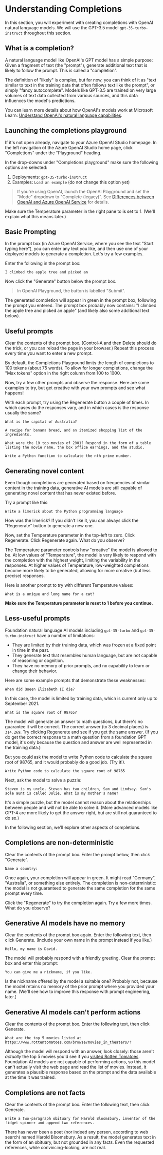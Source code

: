 # Understanding Completions

In this section, you will experiment with creating completions with OpenAI natural language models. We will use the GPT-3.5 model `gpt-35-turbo-instruct` throughout this section.

## What is a completion?

A natural language model like OpenAI's GPT model has a simple purpose: Given a fragment of text (the "prompt"), generate additional text that is likely to follow the prompt. This is called a "completion".

The definition of "likely" is complex, but for now, you can think of it as "text similar to text in the training data that often follows text like the prompt", or simply "fancy autocomplete". Models like GPT-3.5 are trained on very large volumes of text data collected from various sources, and this data influences the model's predictions.

You can learn more details about how OpenAI's models work at Microsoft Learn: [Understand OpenAI's natural language capabilities](https://learn.microsoft.com/training/modules/explore-azure-openai/5-understand-openai-natural-language).

## Launching the completions playground

If it's not open already, navigate to your Azure OpenAI Studio homepage. 
In the left navigation of the Azure OpenAI Studio home page, click "Completions" under the "Playground" heading.

In the drop-downs under "Completions playground" make sure the following options are selected:

1. Deployments: `gpt-35-turbo-instruct`
2. Examples: `Load an example` (do not change this option yet)

> If you're using OpenAI, launch the OpenAI Playground and set the "Mode" dropdown to "Complete (legacy)". See [Differences between OpenAI and Azure OpenAI Service](08-OpenAI-Setup.md) for details.

Make sure the Temperature parameter in the right pane to is set to 1. (We'll explain what this means later.)

## Basic Prompting

In the prompt box (in Azure OpenAI Service, where you see the text "Start typing here"), you can enter any text you like, and then use one of your deployed models to generate a completion. Let's try a few examples.

Enter the following in the prompt box: 

    I climbed the apple tree and picked an
    
Now click the "Generate" button below the prompt box.

> In OpenAI Playground, the button is labelled "Submit".

The generated completion will appear in green in the prompt box, following the prompt you entered. The prompt box probably now contains: "I climbed the apple tree and picked an apple" (and likely also some additional text below).

## Useful prompts

Clear the contents of the prompt box. (Control-A and then Delete should do the trick, or you can reload the page in your browser.) Repeat this process every time you want to enter a new prompt.

By default, the Completions Playground limits the length of completions to 100 tokens (about 75 words). To allow for longer completions, change the "Max tokens" option in the right column from 100 to 1000.

Now, try a few other prompts and observe the response. Here are some examples to try, but get creative with your own prompts and see what happens! 

With each prompt, try using the Regenerate button a couple of times. In which cases do the responses vary, and in which cases is the response usually the same?

```
What is the capital of Australia?
```

```
A recipe for banana bread, and an itemized shopping list of the ingredients.
```

```
What were the 10 top movies of 2001? Respond in the form of a table listing the movie name, the box office earnings, and the studio.
```

```
Write a Python function to calculate the nth prime number.
```

## Generating novel content

Even though completions are generated based on frequencies of similar content in the training data, generative AI models are still capable of generating novel content that has never existed before.

Try a prompt like this:

```
Write a limerick about the Python programming language
```

How was the limerick? If you didn't like it, you can always click the "Regenerate" button to generate a new one.

Now, set the Temperature parameter in the top-left to zero. Click Regenerate. Click Regenerate again. What do you observe?

The Temperature parameter controls how "creative" the model is allowed to be. At low values of "Temperature", the model is very likely to respond with the completion with the highest weight, limiting the variability in the responses. At higher values of Temperature, low-weighted completions become more likely to be generated, allowing for more creative (but less precise) responses.

Here is another prompt to try with different Temperature values:

```
What is a unique and long name for a cat?
```

**Make sure the Temperature parameter is reset to 1 before you continue.**

## Less-useful prompts

Foundation natural language AI models including `gpt-35-turbo` and `gpt-35-turbo-instruct` have a number of limitations:
* They are limited by their training data, which was frozen at a fixed point in time in the past. 
* They generate text that resembles human language, but are not capable of reasoning or cognition. 
* They have no memory of prior prompts, and no capability to learn or change their behavior.

Here are some example prompts that demonstrate these weaknesses:

```
When did Queen Elizabeth II die?
```

In this case, the model is limited by training data, which is current only up to September 2021.

```
What is the square root of 98765?
```

The model will generate an answer to math questions, but there's no guarantee it will be correct. The correct answer (to 3 decimal places) is `314.269`. Try clicking Regenerate and see if you get the same answer. (If you do get the correct response to a math question from a foundation GPT model, it's only because the question and answer are well represented in the training data.)

But you could ask the model to write Python code to calculate the square root of 98765, and it would probably do a good job. (Try it!).

```
Write Python code to calculate the square root of 98765
```

Next, ask the model to solve a puzzle:

```
Steven is my uncle. Steven has two children, Sam and Lindsay. Sam's sole aunt is called Julie. What is my mother's name?
```

It's a simple puzzle, but the model cannot reason about the relationships between people and will not be able to solve it. (More advanced models like GPT-4 are more likely to get the answer right, but are still not guaranteed to do so.)

In the following section, we'll explore other aspects of completions.

## Completions are non-deterministic

Clear the contents of the prompt box. Enter the prompt below, then click "Generate".

```
Name a country:
```

Once again, your completion will appear in green. It might read "Germany", "Australia", or something else entirely. The completion is non-deterministic: the model is not guaranteed to generate the same completion for the same prompt every time. 

Click the "Regenerate" to try the completion again. Try a few more times. What do you observe?


## Generative AI models have no memory

Clear the contents of the prompt box again. Enter the following text, then click Generate. (Include your own name in the prompt instead if you like.)

```
Hello, my name is David.
```

The model will probably respond with a friendly greeting. Clear the prompt box and enter this prompt:

```
You can give me a nickname, if you like.
```

Is the nickname offered by the model a suitable one? Probably not, because the model retains no memory of the prior prompt where you provided your name. (We'll see how to improve this response with prompt engineering, later.)

## Generative AI models can't perform actions

Clear the contents of the prompt box. Enter the following text, then click Generate.

```
What are the top 5 movies listed at https://www.rottentomatoes.com/browse/movies_in_theaters/?
```

Although the model will respond with an answer, look closely: those aren't *actually* the top 5 movies you'd see if you [visited Rotten Tomatoes](https://www.rottentomatoes.com/browse/movies_in_theaters/).
Foundation AI models are not capable of performing actions, so this model can't actually visit the web page and read the list of movies. Instead, it generates a plausible response based on the prompt and the data available at the time it was trained. 

## Completions are not facts

Clear the contents of the prompt box. Enter the following text, then click Generate.

```
Write a two-paragraph obituary for Harold Bloomsbury, inventor of the fidget spinner and append two references.
```

There has never been a poet (nor indeed any person, according to web search) named Harold Bloomsbury. As a result, the model generates text in the form of an obituary, but not grounded in any facts. Even the requested references, while convincing-looking, are not real.
